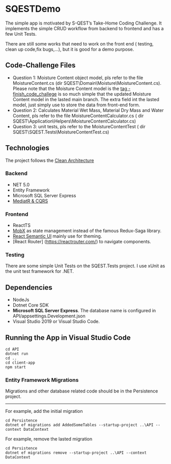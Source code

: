 # SQESTDemo
The simple app is motivated by S-QEST’s Take-Home Coding Challenge. It implements the simple CRUD workflow from backend to frontend and has a few Unit Tests.

There are still some works that need to work on the front end ( testing, clean up code,fix bugs,...), but it is good for a demo purpose.

## Code-Challenge Files
- Question 1: Moisture Content object model, pls refer to the file MoistureContent.cs (dir SQEST\Domain\Moisture\MoistureContent.cs). Please note that the Moisture Content model is the [tag -finish_code_challege](https://github.com/andrewphan568/SQESTDemo/releases/tag/finish_code_challenge) is so much simple that the updated Moisture Content model in the lasted main branch. The extra field int the lasted model, just simply use to store the data from front-end form.
- Question 2: Calculates Material Wet Mass, Material Dry Mass and Water Content, pls refer to the file MoistureContentCalculator.cs ( dir SQEST\Application\Helpers\MoistureContentCalculator.cs)
- Question 3: unit tests, pls refer to the MoistureContentTest ( dir SQEST\SQEST.Tests\MoistureContentTest.cs)

## Technologies
The project follows the [Clean Architecture](https://blog.cleancoder.com/uncle-bob/2012/08/13/the-clean-architecture.html)
### Backend
-	NET 5.0
-	Entity Framework 
-	Microsoft SQL Server Express
-	[MediatR & CQRS](https://letienthanh0212.medium.com/cqrs-and-mediator-in-net-core-project-c0b477eab6e9)
### Frontend
-	ReactTS
-	[MobX](https://mobx.js.org/README.html) as state management instead of the famous Redux-Saga library.
-	[React Semantic UI](https://react.semantic-ui.com/) mainly use for theming.
-	[React Router] (https://reactrouter.com/) to navigate components.

### Testing
There are some simple Unit Tests on the SQEST.Tests project. I use xUnit as the unit test framework for .NET.

## Dependencies
-	NodeJs
-	Dotnet Core SDK
-	 **Microsoft SQL Server Express**. The database name is configured in API/appsettings.Development.json
-	Visual Studio 2019 or Visual Studio Code. 

## Running the App in Visual Studio Code
```shell
cd API
dotnet run 
cd ..
cd client-app
npm start
```

### Entity Framework Migrations
Migrations and other database related code should be in the Persistence project.
****
For example, add the initial migration 
```shell
cd Persistence
dotnet ef migrations add AddedSomeTables --startup-project ..\API --context DataContext
```
For example, remove the lasted migration 
```shell
cd Persistence
dotnet ef migrations remove --startup-project ..\API --context DataContext
```





